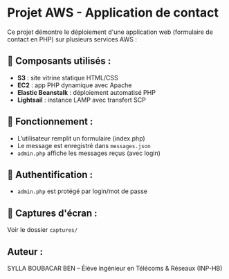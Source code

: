 # Projet AWS - Application de contact

Ce projet démontre le déploiement d'une application web (formulaire de contact en PHP) sur plusieurs services AWS :

## 🧱 Composants utilisés :
- **S3** : site vitrine statique HTML/CSS
- **EC2** : app PHP dynamique avec Apache
- **Elastic Beanstalk** : déploiement automatisé PHP
- **Lightsail** : instance LAMP avec transfert SCP

## 🧪 Fonctionnement :
- L’utilisateur remplit un formulaire (index.php)
- Le message est enregistré dans `messages.json`
- `admin.php` affiche les messages reçus (avec login)

## 🔐 Authentification :
- `admin.php` est protégé par login/mot de passe

## 📸 Captures d'écran :
Voir le dossier `captures/`

## Auteur :
SYLLA BOUBACAR BEN – Élève ingénieur en Télécoms & Réseaux (INP-HB)
